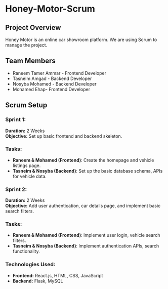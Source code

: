 # Honey-Motor-Scrum

## Project Overview
Honey Motor is an online car showroom platform. We are using Scrum to manage the project.

## Team Members
- Raneem Tamer Ammar - Frontend Developer
- Tasneim Amgad - Backend Developer
- Nosyba Mohamed - Backend Developer
- Mohamed Ehap- Frontend Developer

## Scrum Setup
### Sprint 1: 
**Duration:** 2 Weeks  
**Objective:** Set up basic frontend and backend skeleton.

### Tasks:
- **Raneem & Mohamed (Frontend)**: Create the homepage and vehicle listings page.
- **Tasneim & Nosyba (Backend)**: Set up the basic database schema, APIs for vehicle data.

### Sprint 2:
**Duration:** 2 Weeks  
**Objective:** Add user authentication, car details page, and implement basic search filters.

### Tasks:
- **Raneem & Mohamed (Frontend)**: Implement user login, vehicle search filters.
- **Tasneim & Nosyba (Backend)**: Implement authentication APIs, search functionality.

### Technologies Used:
- **Frontend:** React.js, HTML, CSS, JavaScript
- **Backend:** Flask, MySQL

